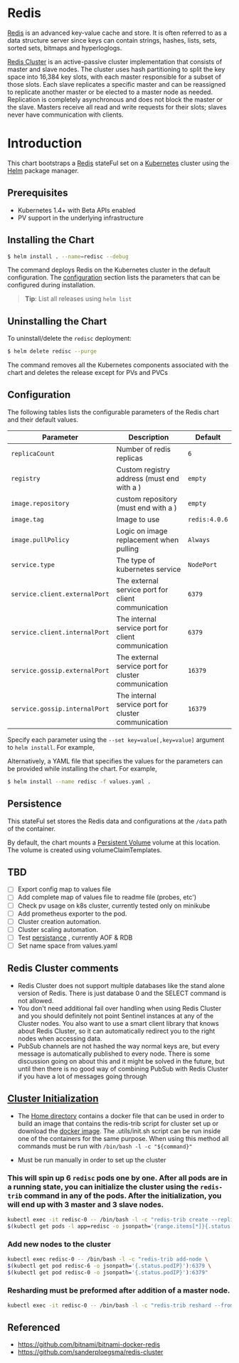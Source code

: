 # Redis

[Redis](http://redis.io/) is an advanced key-value cache and store. It is often referred to as a data structure server since keys can contain strings, hashes, lists, sets, sorted sets, bitmaps and hyperloglogs.

[Redis Cluster](https://redis.io/topics/cluster-tutorial) is an active-passive cluster implementation that consists of master and slave nodes. The cluster uses hash partitioning to split the key space into 16,384 key slots, with each master responsible for a subset of those slots. Each slave replicates a specific master and can be reassigned to replicate another master or be elected to a master node as needed. Replication is completely asynchronous and does not block the master or the slave. Masters receive all read and write requests for their slots; slaves never have communication with clients.


# Introduction

This chart bootstraps a [Redis](https://github.com/ofaraggi/Helm-Charts/rediscluster) stateFul set on a [Kubernetes](http://kubernetes.io) cluster using the [Helm](https://helm.sh) package manager.

## Prerequisites

- Kubernetes 1.4+ with Beta APIs enabled
- PV support in the underlying infrastructure

## Installing the Chart

```bash
$ helm install . --name=redisc --debug
```
The command deploys Redis on the Kubernetes cluster in the default configuration. The [configuration](#configuration) section lists the parameters that can be configured during installation.

> **Tip**: List all releases using `helm list`

## Uninstalling the Chart

To uninstall/delete the `redisc` deployment:

```bash
$ helm delete redisc --purge
```
The command removes all the Kubernetes components associated with the chart and deletes the release except for PVs and PVCs

## Configuration

The following tables lists the configurable parameters of the Redis chart and their default values.

|           Parameter           |                Description                       |           Default            |
|-------------------------------|--------------------------------------------------|------------------------------|
| `replicaCount`                | Number of redis replicas                         | `6`                          |
| `registry`                    | Custom registry address   (must end with a \)    | `empty`                      |
| `image.repository`            | custom repository (must end with a \)            | `empty`                      |
| `image.tag`                   | Image to use                                     | `redis:4.0.6`                |
| `image.pullPolicy`            | Logic on image replacement when pulling          | `Always`                     |
| `service.type`                | The type of kubernetes service                   | `NodePort`                   |
| `service.client.externalPort` | The external service port for client communication| `6379`                      |
| `service.client.internalPort` | The internal service port for client communication| `6379`                      |
| `service.gossip.externalPort` | The external service port for cluster communication| `16379`                    |
| `service.gossip.internalPort` | The internal service port for cluster communication| `16379`                    |


Specify each parameter using the `--set key=value[,key=value]` argument to `helm install`. For example,

Alternatively, a YAML file that specifies the values for the parameters can be provided while installing the chart. For example,

```bash
$ helm install --name redisc -f values.yaml .
```
## Persistence

This stateFul set stores the Redis data and configurations at the `/data` path of the container.

By default, the chart mounts a [Persistent Volume](http://kubernetes.io/docs/user-guide/persistent-volumes/) volume at this location. The volume is created using volumeClaimTemplates.

## TBD

 - [ ] Export config map to values file
 - [ ] Add complete map of values file to readme file (probes, etc')
 - [ ] Check pv usage on k8s cluster, currently tested only on minikube
 - [ ] Add prometheus exporter to the pod.
 - [ ] Cluster creation automation.
 - [ ] Cluster scaling automation.
 - [ ] Test [persistance](https://redis.io/topics/persistence) , currently AOF & RDB
 - [ ] Set name space from values.yaml

## Redis Cluster comments

* Redis Cluster does not support multiple databases like the stand alone version of Redis. There is just database 0 and the SELECT command is not allowed.
* You don't need additional fail over handling when using Redis Cluster and you should definitely not point Sentinel instances at any of the Cluster nodes. You also want to use a smart client library that knows about Redis Cluster, so it can automatically redirect you to the right nodes when accessing data.
* PubSub channels are not hashed the way normal keys are, but every message is automatically published to every node. There is some discussion going on about this and it might be solved in the future, but until then there is no good way of combining PubSub with Redis Cluster if you have a lot of messages going through

## [Cluster Initialization](https://redis.io/topics/cluster-tutorial#creating-and-using-a-redis-cluster) 
* The [Home directory](https://github.com/ofaraggi/rediscluster) contains a docker file that can be used in order to build an image that contains the redis-trib script for cluster set up or download the [docker image](https://hub.docker.com/r/ofaraggi/rediscluster/).
  The .utils/init.sh script can be run inside one of the containers for the same purpose. When using this method all commands must be run with `/bin/bash -l -c "${command}"`

* Must be run manually in order to set up the cluster


### This will spin up 6 `redisc` pods one by one. After all pods are in a running state, you can initialize the cluster using the `redis-trib` command in any of the pods. After the initialization, you will end up with 3 master and 3 slave nodes.

```bash
kubectl exec -it redisc-0 -- /bin/bash -l -c "redis-trib create --replicas 1 \
$(kubectl get pods -l app=redisc -o jsonpath='{range.items[*]}{.status.podIP}:6379 ')"
```
### Add new nodes to the cluster

```bash
kubectl exec redisc-0 -- /bin/bash -l -c "redis-trib add-node \
$(kubectl get pod redisc-6 -o jsonpath='{.status.podIP}'):6379 \
$(kubectl get pod redisc-0 -o jsonpath='{.status.podIP}'):6379"
```

### Resharding must be preformed after addition of a master node.

```bash
kubectl exec -it redisc-0 -- /bin/bash -l -c "redis-trib reshard --from <node-id> --to <node-id> --slots <number of slots> --yes <host>:<port>"
```


## Referenced 

 - https://github.com/bitnami/bitnami-docker-redis
 - https://github.com/sanderploegsma/redis-cluster

